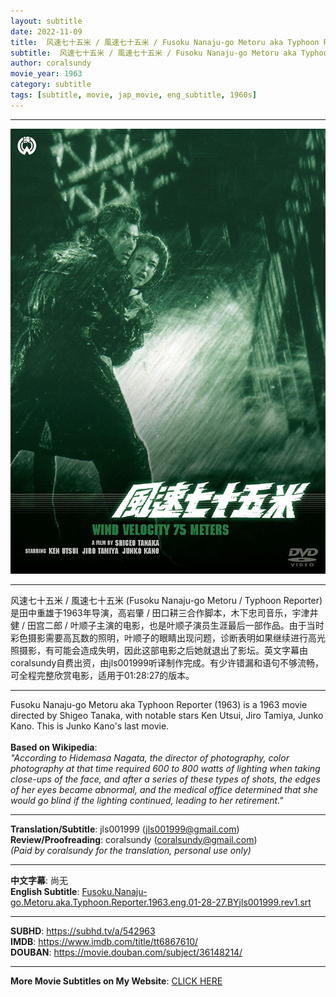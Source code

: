 ```yaml
---
layout: subtitle
date: 2022-11-09
title:  风速七十五米 / 風速七十五米 / Fusoku Nanaju-go Metoru aka Typhoon Reporter 1963 Subtitle (English)
subtitle:  风速七十五米 / 風速七十五米 / Fusoku Nanaju-go Metoru aka Typhoon Reporter 1963 Subtitle (English)
author: coralsundy
movie_year: 1963
category: subtitle
tags: [subtitle, movie, jap_movie, eng_subtitle, 1960s]
---
```


------

<img src="../assets/tt6867610.jpg" alt="tt6867610_cover_art" />

------

风速七十五米 / 風速七十五米 (Fusoku Nanaju-go Metoru / Typhoon Reporter) 是田中重雄于1963年导演，高岩肇 / 田口耕三合作脚本，木下忠司音乐，宇津井健 / 田宫二郎 / 叶顺子主演的电影，也是叶顺子演员生涯最后一部作品。由于当时彩色摄影需要高瓦数的照明，叶顺子的眼睛出现问题，诊断表明如果继续进行高光照摄影，有可能会造成失明，因此这部电影之后她就退出了影坛。英文字幕由coralsundy自费出资，由jls001999听译制作完成。有少许错漏和语句不够流畅，可全程完整欣赏电影，适用于01:28:27的版本。

------

Fusoku Nanaju-go Metoru aka Typhoon Reporter (1963) is a 1963 movie directed by Shigeo Tanaka, with notable stars Ken Utsui, Jiro Tamiya, Junko Kano. This is Junko Kano's last movie.
<br>
<br>
**Based on Wikipedia**:
<br>
*"According to Hidemasa Nagata, the director of photography, color photography at that time required 600 to 800 watts of lighting when taking close-ups of the face, and after a series of these types of shots, the edges of her eyes became abnormal, and the medical office determined that she would go blind if the lighting continued, leading to her retirement."*

------

**Translation/Subtitle**: jls001999 (jls001999@gmail.com)<br>
**Review/Proofreading**: coralsundy (coralsundy@gmail.com)<br>
*(Paid by coralsundy for the translation, personal use only)*

------

**中文字幕**: 尚无<br>
**English Subtitle**: [Fusoku.Nanaju-go.Metoru.aka.Typhoon.Reporter.1963.eng.01-28-27.BYjls001999.rev1.srt](../subtitles/Fusoku.Nanaju-go.Metoru.aka.Typhoon.Reporter.1963.eng.01-28-27.BYjls001999.rev1.srt)


------

**SUBHD**: <https://subhd.tv/a/542963><br>
**IMDB**: <https://www.imdb.com/title/tt6867610/><br>
**DOUBAN**: <https://movie.douban.com/subject/36148214/>

------

**More Movie Subtitles on My Website**: <a href='{% post_url 2021-01-10-subtitles-summary-list %}'>CLICK HERE</a>


